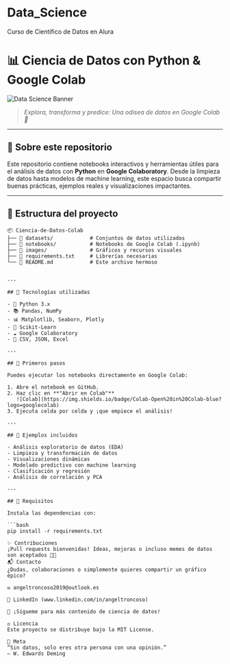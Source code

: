 # Data_Science
Curso de Científico de Datos en Alura 

# 📊 Ciencia de Datos con Python & Google Colab

![Data Science Banner](https://img.freepik.com/premium-photo/colorful-graph-chart-with-mountain-shaped-bars_116953-11533.jpg)

> *Explora, transforma y predice: Una odisea de datos en Google Colab 🚀*

---

## 🧠 Sobre este repositorio

Este repositorio contiene notebooks interactivos y herramientas útiles para el análisis de datos con **Python** en **Google Colaboratory**. Desde la limpieza de datos hasta modelos de machine learning, este espacio busca compartir buenas prácticas, ejemplos reales y visualizaciones impactantes.

---

## 📁 Estructura del proyecto

```plaintext
📦 Ciencia-de-Datos-Colab
├── 📂 datasets/            # Conjuntos de datos utilizados
├── 📂 notebooks/           # Notebooks de Google Colab (.ipynb)
├── 📂 images/              # Gráficos y recursos visuales
├── 📜 requirements.txt     # Librerías necesarias
└── 📄 README.md            # Este archivo hermoso


---

## 🧰 Tecnologías utilizadas

- 🐍 Python 3.x  
- 📚 Pandas, NumPy  
- 📊 Matplotlib, Seaborn, Plotly  
- 🤖 Scikit-Learn  
- ☁️ Google Colaboratory  
- 📁 CSV, JSON, Excel  

---

## 🚀 Primeros pasos

Puedes ejecutar los notebooks directamente en Google Colab:

1. Abre el notebook en GitHub.
2. Haz clic en **"Abrir en Colab"**  
   ![Colab](https://img.shields.io/badge/Colab-Open%20in%20Colab-blue?logo=googlecolab)
3. Ejecuta celda por celda y ¡que empiece el análisis!

---

## 🌟 Ejemplos incluidos

- Análisis exploratorio de datos (EDA)  
- Limpieza y transformación de datos  
- Visualizaciones dinámicas  
- Modelado predictivo con machine learning  
- Clasificación y regresión  
- Análisis de correlación y PCA  

---

## 📌 Requisitos

Instala las dependencias con:

```bash
pip install -r requirements.txt

✨ Contribuciones
¡Pull requests bienvenidas! Ideas, mejoras o incluso memes de datos son aceptados 🧠💡
📬 Contacto
¿Dudas, colaboraciones o simplemente quieres compartir un gráfico épico?

✉️ angeltroncoso2019@outlook.es

💬 LinkedIn (www.linkedin.com/in/angeltroncoso)

🧠 ¡Sígueme para más contenido de ciencia de datos!

⚖️ Licencia
Este proyecto se distribuye bajo la MIT License.

🎯 Meta
“Sin datos, solo eres otra persona con una opinión.”
— W. Edwards Deming

